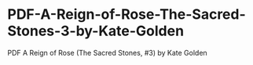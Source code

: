 # PDF-A-Reign-of-Rose-The-Sacred-Stones-3-by-Kate-Golden
PDF A Reign of Rose (The Sacred Stones, #3) by Kate  Golden
